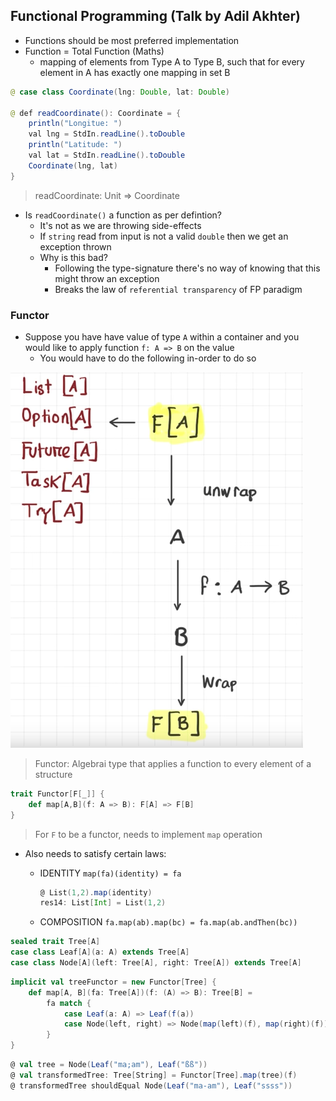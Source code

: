 ## Functional Programming (Talk by Adil Akhter)

* Functions should be most preferred implementation
* Function = Total Function (Maths)
	* mapping of elements from Type A to Type B, such that for every element in A has exactly one mapping in set B

```java
@ case class Coordinate(lng: Double, lat: Double)

@ def readCoordinate(): Coordinate = {
	println("Longitue: ")
	val lng = StdIn.readLine().toDouble
	println("Latitude: ")
	val lat = StdIn.readLine().toDouble
	Coordinate(lng, lat)
}
```

> readCoordinate: Unit => Coordinate

* Is `readCoordinate()` a function as per defintion?
	* It's not as we are throwing side-effects
	* If `string` read from input is not a valid `double` then we get an exception thrown
	* Why is this bad?
		* Following the type-signature there's no way of knowing that this might throw an exception
		* Breaks the law of `referential transparency` of FP paradigm

### Functor

* Suppose you have have value of type `A` within a container and you would like to apply function `f: A => B` on the value
	* You would have to do the following in-order to do so

![Primary-Backend](images/functor.png)
		
> Functor: Algebrai type that applies a function to every element of a structure
```scala
trait Functor[F[_]] {
	def map[A,B](f: A => B): F[A] => F[B]
}
```
> For `F` to be a functor, needs to implement `map` operation

* Also needs to satisfy certain laws:
	* IDENTITY `map(fa)(identity) = fa`

		```scala
		@ List(1,2).map(identity)
		res14: List[Int] = List(1,2)
		```

	* COMPOSITION `fa.map(ab).map(bc) = fa.map(ab.andThen(bc))`

```scala
sealed trait Tree[A]
case class Leaf[A](a: A) extends Tree[A]
case class Node[A](left: Tree[A], right: Tree[A]) extends Tree[A]
```

```scala
implicit val treeFunctor = new Functor[Tree] {
	def map[A, B](fa: Tree[A])(f: (A) => B): Tree[B] =
		fa match {
			case Leaf(a: A) => Leaf(f(a))
			case Node(left, right) => Node(map(left)(f), map(right)(f))
		}
}
```

```scala
@ val tree = Node(Leaf("ma;am"), Leaf("ßß"))
@ val transformedTree: Tree[String] = Functor[Tree].map(tree)(f)
@ transformedTree shouldEqual Node(Leaf("ma-am"), Leaf("ssss"))
```